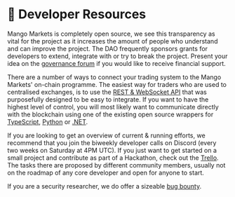 # 👷 Developer Resources

Mango Markets is completely open source, we see this transparency as vital for the project as it increases the amount of people who understand and can improve the project. The DAO frequently sponsors grants for developers to extend, integrate with or try to break the project. Present your idea on the [governance forum](https://forum.mango.markets/c/grants/7) if you would like to receive financial support.

There are a number of ways to connect your trading system to the Mango Markets' on-chain programme. The easiest way for traders who are used to centralised exchanges, is to use the [REST & WebSocket API](https://github.com/microwavedcola1/mango-v3-service) that was purposefully designed to be easy to integrate. If you want to have the highest level of control, you will most likely want to communicate directly with the blockchain using one of the existing open source wrappers for [TypeScript](https://github.com/blockworks-foundation/mango-client-v3), [Python](https://github.com/blockworks-foundation/mango-explorer) or [.NET](https://github.com/bmresearch/Solnet.Mango/).

If you are looking to get an overview of current & running efforts, we recommend that you join the biweekly developer calls on Discord (every two weeks on Saturday at 4PM UTC). If you just want to get started on a small project and contribute as part of a Hackathon, check out the [Trello](https://trello.com/b/tIj7K3FD/mango-development). The tasks there are proposed by different community members, usually not on the roadmap of any core developer and open for anyone to start.

If you are a security researcher, we do offer a sizeable [bug bounty](mango-markets/bug-bounty.md).
